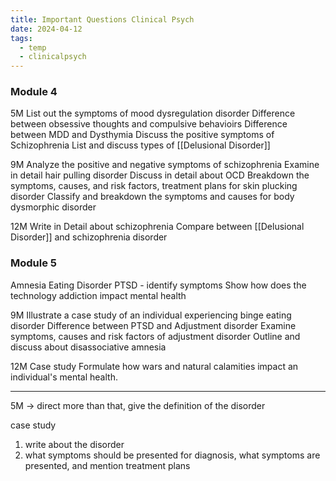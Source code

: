 ```yaml
---
title: Important Questions Clinical Psych
date: 2024-04-12
tags:
  - temp
  - clinicalpsych
---
```

### Module 4
5M
List out the symptoms of mood dysregulation disorder
Difference between obsessive thoughts and compulsive behavioirs
Difference between MDD and Dysthymia 
Discuss the positive symptoms of Schizophrenia 
List and discuss types of [[Delusional Disorder]]

9M
Analyze the positive and negative symptoms of schizophrenia 
Examine in detail hair pulling disorder
Discuss in detail about OCD
Breakdown the symptoms, causes, and risk factors, treatment plans for skin plucking disorder
Classify and breakdown the symptoms and causes for body dysmorphic disorder 

12M
Write in Detail about schizophrenia
Compare between [[Delusional Disorder]] and schizophrenia disorder

### Module 5
Amnesia
Eating Disorder
PTSD - identify symptoms
Show how does the technology addiction impact mental health

9M
Illustrate a case study of an individual experiencing binge eating disorder
Difference between PTSD and Adjustment disorder
Examine symptoms, causes and risk factors of adjustment disorder
Outline and discuss about disassociative amnesia

12M 
Case study
Formulate how wars and natural calamities impact an individual's mental health.

---

5M -> direct 
more than that, give the definition of the disorder

case study 
1) write about the disorder
2) what symptoms should be presented for diagnosis, what symptoms are presented, and mention treatment plans

